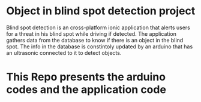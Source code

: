 # Object in blind spot detection project

Blind spot detection is an cross-platform ionic application that alerts users for a threat in his blind spot while driving if detected. The application gathers data from the database to know if there is an object in the blind spot. The info in the database is constintoly updated by an arduino that has an ultrasonic connected to it to detect objects. 

# This Repo presents the arduino codes and the application code
